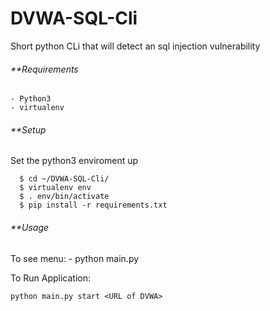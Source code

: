 # DVWA-SQL-Cli
Short python CLi that will detect an sql injection vulnerability



###### **Requirements
 	- Python3
 	- virtualenv

###### **Setup

   Set the python3 enviroment up

 ```
   $ cd ~/DVWA-SQL-Cli/
   $ virtualenv env
   $ . env/bin/activate
   $ pip install -r requirements.txt
 ```

  
###### **Usage
  To see menu:
    - python main.py 
      
  To Run Application:
  ```
  python main.py start <URL of DVWA>
  ```
